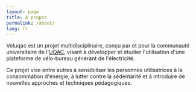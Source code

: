 ```yaml
---
layout: page
title: À propos
permalink: /about/
lang: fr
---
```


Veluqac est un projet multidisciplinaire, conçu par et pour la communauté universitaire de l'[UQAC](https://www.uqac.ca), visant à développer et étudier l'utilisation d'une plateforme de vélo-bureau générant de l'électricité.

Ce projet vise entre autres à sensibiliser les personnes utilisatrices à la consommation d'énergie, à lutter contre la sédentarité et à introduire de nouvelles approches et techniques pédagogiques.
